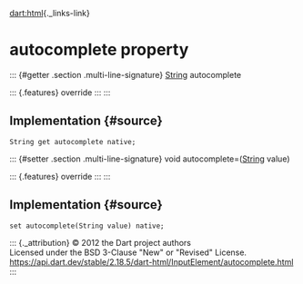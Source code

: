 [dart:html](../../dart-html/dart-html-library){._links-link}

autocomplete property
=====================

::: {#getter .section .multi-line-signature}
[String](../../dart-core/string-class) autocomplete

::: {.features}
override
:::
:::

Implementation {#source}
--------------

``` {.language-dart data-language="dart"}
String get autocomplete native;
```

::: {#setter .section .multi-line-signature}
void autocomplete=([String](../../dart-core/string-class) value)

::: {.features}
override
:::
:::

Implementation {#source}
--------------

``` {.language-dart data-language="dart"}
set autocomplete(String value) native;
```

::: {._attribution}
© 2012 the Dart project authors\
Licensed under the BSD 3-Clause \"New\" or \"Revised\" License.\
<https://api.dart.dev/stable/2.18.5/dart-html/InputElement/autocomplete.html>
:::
